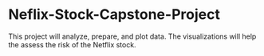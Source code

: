 # Neflix-Stock-Capstone-Project
This project will analyze, prepare, and plot data. The visualizations will help the assess the risk of the Netflix stock.
